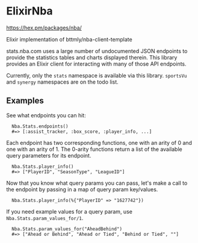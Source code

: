 # ElixirNba
https://hex.pm/packages/nba/

  Elixir implementation of bttmly/nba-client-template

  stats.nba.com uses a large number of undocumented JSON endpoints
  to provide the statistics tables and charts displayed therein.
  This library provides an Elixir client for interacting with many
  of those API endpoints.

  Currently, only the `stats` namespace is available via this library.
  `sportsVu` and `synergy` namespaces are on the todo list.

  ## Examples
  See what endpoints you can hit:

      Nba.Stats.endpoints()
      #=> [:assist_tracker, :box_score, :player_info, ...]

  Each endpoint has two corresponding functions, one with an
  arity of 0 and one with an arity of 1. The 0-arity functions
  return a list of the available query parameters for
  its endpoint.

      Nba.Stats.player_info()
      #=> ["PlayerID", "SeasonType", "LeagueID"]

  Now that you know what query params you can pass, let's make
  a call to the endpoint by passing in a map of query param
  key/values.

      Nba.Stats.player_info(%{"PlayerID" => "1627742"})

  If you need example values for a query param, use `Nba.Stats.param_values_for/1`.

      Nba.Stats.param_values_for("AheadBehind")
      #=> ["Ahead or Behind", "Ahead or Tied", "Behind or Tied", ""]

